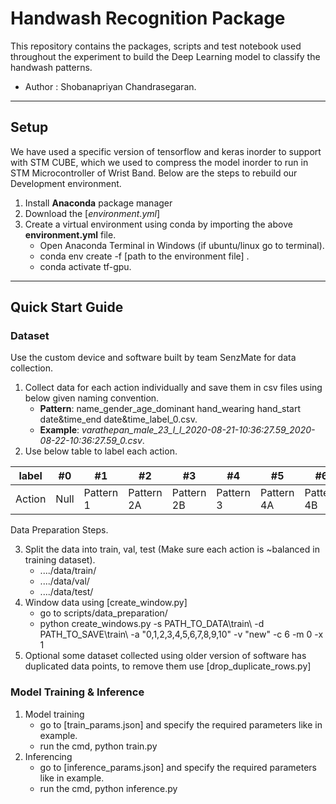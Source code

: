 # Handwash Recognition Package

This repository contains the packages, scripts and test notebook used throughout the experiment to build the Deep Learning model to classify the handwash patterns. 

* Author : Shobanapriyan Chandrasegaran.
---

## Setup

We have used a specific version of tensorflow and keras inorder to support with STM CUBE, which we used to compress the model inorder to run in STM Microcontroller of Wrist Band. 
Below are the steps to rebuild our Development environment.

1. Install **Anaconda** package manager
2. Download the [*environment.yml*]
3. Create a virtual environment using conda by importing the above **environment.yml** file.
    * Open Anaconda Terminal in Windows (if ubuntu/linux go to terminal).
    * conda env create -f [path to the environment file] .
    * conda activate tf-gpu.

---

## Quick Start Guide

### Dataset
Use the custom device and software built by team SenzMate for data collection.

1. Collect data for each action individually and save them in csv files using below given naming convention. 
    * **Pattern**: name_gender_age_dominant hand_wearing hand_start date&time_end date&time_label_0.csv.
    * **Example**: *varathepan_male_23_l_l_2020-08-21-10:36:27.59_2020-08-22-10:36:27.59_0.csv*.
2. Use below table to label each action.
    
| label |  #0  |    #1     |     #2     |     #3     |    #4     |     #5     |     #6     |     #7     |     #8     |     #9     |    #10    |    #11    |
|------ | ---- | --------- | ---------- |----------- |---------- |----------- |----------- |----------- |----------- |----------- |-----------|-----------|
|Action | Null | Pattern 1 | Pattern 2A | Pattern 2B | Pattern 3 | Pattern 4A | Pattern 4B | Pattern 5A | Pattern 5B | Pattern 6A | Pattern 6B| Full HW   |			 


Data Preparation Steps.

3. Split the data into train, val, test (Make sure each action is ~balanced in training dataset).
    * ..../data/train/
    * ..../data/val/
    * ..../data/test/
4. Window data using [create_window.py]
    * go to scripts/data_preparation/
    * python create_windows.py -s PATH_TO_DATA\train\ -d PATH_TO_SAVE\train\ -a "0,1,2,3,4,5,6,7,8,9,10" -v "new" -c 6 -m 0 -x 1
5. Optional some dataset collected using older version of software has duplicated data points, to remove them use [drop_duplicate_rows.py]

### Model Training & Inference
1. Model training
    * go to [train_params.json] and specify the required parameters like in example. 
    * run the cmd, python train.py
2. Inferencing 
    * go to [inference_params.json] and specify the required parameters like in example.
    * run the cmd, python inference.py

